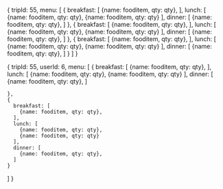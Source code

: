 <!-- Group Menu -->
{
  tripId: 55,
  menu: [
    {
      breakfast: [
        {name: fooditem, qty: qty},
      ],
      lunch: [
        {name: fooditem, qty: qty},
        {name: fooditem, qty: qty}
      ],
      dinner: [
        {name: fooditem, qty: qty},
      ]
    },
    {
      breakfast: [
        {name: fooditem, qty: qty},
      ],
      lunch: [
        {name: fooditem, qty: qty},
        {name: fooditem, qty: qty}
      ],
      dinner: [
        {name: fooditem, qty: qty},
      ]
    },
    {
      breakfast: [
        {name: fooditem, qty: qty},
      ],
      lunch: [
        {name: fooditem, qty: qty},
        {name: fooditem, qty: qty}
      ],
      dinner: [
        {name: fooditem, qty: qty},
      ]
    }
  ]
}

<!-- individual menu -->
{
  tripId: 55,
  userId: 6,
  menu: [
    {
      breakfast: [
        {name: fooditem, qty: qty},
      ],
      lunch: [
        {name: fooditem, qty: qty},
        {name: fooditem, qty: qty}
      ],
      dinner: [
        {name: fooditem, qty: qty},
      ]

    },
    {
      breakfast: [
        {name: fooditem, qty: qty},
      ],
      lunch: [
        {name: fooditem, qty: qty},
        {name: fooditem, qty: qty}
      ],
      dinner: [
        {name: fooditem, qty: qty},
      ]
    }
  ]
}
